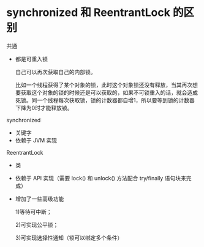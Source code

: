 # synchronized 和 ReentrantLock 的区别

共通

* 都是可重入锁

  自己可以再次获取自己的内部锁。

  比如一个线程获得了某个对象的锁，此时这个对象锁还没有释放，当其再次想要获取这个对象的锁的时候还是可以获取的，如果不可锁重入的话，就会造成死锁。同一个线程每次获取锁，锁的计数器都自增1，所以要等到锁的计数器下降为0时才能释放锁。

synchronized

* 关键字
* 依赖于 JVM 实现

ReentrantLock

* 类

* 依赖于 API 实现（需要 lock() 和 unlock() 方法配合 try/finally 语句块来完成）

* 增加了一些高级功能

  1)等待可中断；

  2)可实现公平锁；

  3)可实现选择性通知（锁可以绑定多个条件）
